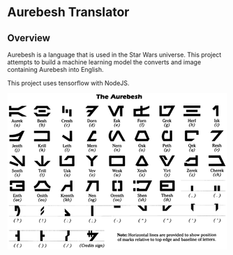 # Aurebesh Translator 

## Overview

Aurebesh is a language that is used in the Star Wars universe. This project attempts to build a machine learning model the converts and image containing Aurebesh into English. 

This project uses tensorflow with NodeJS.

![Alt text](aurebesh-example.png?raw=true "Aurebesh Text")